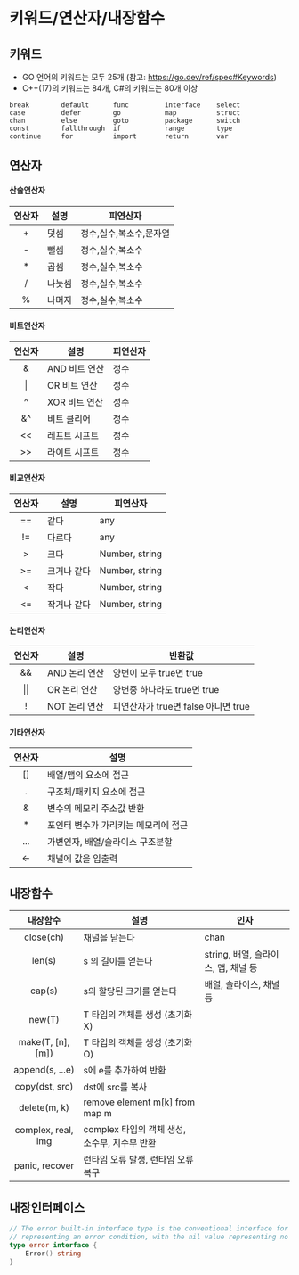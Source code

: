 # 키워드/연산자/내장함수
## 키워드
* GO 언어의 키워드는 모두 25개 (참고: https://go.dev/ref/spec#Keywords)  
* C++(17)의 키워드는 84개, C#의 키워드는 80개 이상

```
break        default      func         interface    select
case         defer        go           map          struct
chan         else         goto         package      switch
const        fallthrough  if           range        type
continue     for          import       return       var
```

## 연산자

#### 산술연산자
| 연산자 | 설명 | 피연산자 |
| :---: | --- | --- |
| + | 덧셈 | 정수,실수,복소수,문자열 |
| - | 뺄셈 | 정수,실수,복소수 |
| * | 곱셈 | 정수,실수,복소수 |
| / | 나눗셈 | 정수,실수,복소수 |
| % | 나머지 | 정수,실수,복소수 |

#### 비트연산자
| 연산자 | 설명 | 피연산자 |
| :---: | --- | --- |
| & | AND 비트 연산 | 정수 |
| &#124; | OR 비트 연산 | 정수 |
| ^ | XOR 비트 연산 | 정수 |
| &^ | 비트 클리어 | 정수 |
| << | 레프트 시프트 | 정수 |
| >> | 라이트 시프트 | 정수 |

#### 비교연산자
| 연산자 | 설명 | 피연산자 |
| :---: | --- | --- |
| == | 같다 | any |
| != | 다르다 | any |
| > | 크다 | Number, string |
| >= | 크거나 같다 | Number, string |
| < | 작다 | Number, string |
| <= | 작거나 같다 | Number, string |

#### 논리연산자
| 연산자 | 설명 | 반환값 |
| :---: | --- | --- |
| && | AND 논리 연산 | 양변이 모두 true면 true |
| &#124;&#124; | OR 논리 연산 | 양변중 하나라도 true면 true |
| ! | NOT 논리 연산 | 피연산자가 true면 false 아니면 true |

#### 기타연산자
| 연산자 | 설명 | 
| :---: | --- |
| [] | 배열/맵의 요소에 접근 |
| . | 구조체/패키지 요소에 접근 |
| & | 변수의 메모리 주소값 반환 |
| * | 포인터 변수가 가리키는 메모리에 접근 |
| ... | 가변인자, 배열/슬라이스 구조분할 |
| <- | 채널에 값을 입출력 |


## 내장함수

| 내장함수 | 설명 | 인자
| :---: | --- | --- |
| close(ch) | 채널을 닫는다 | chan |
| len(s) | s 의 길이를 얻는다 | string, 배열, 슬라이스, 맵, 채널 등 |
| cap(s) | s의 할당된 크기를 얻는다 | 배열, 슬라이스, 채널 등 |
| new(T) | T 타입의 객체를 생성 (초기화 X) | |
| make(T, [n], [m]) | T 타입의 객체를 생성 (초기화 O) | |
| append(s, ...e) | s에 e를 추가하여 반환 ||
| copy(dst, src) | dst에 src를 복사 ||
| delete(m, k) | remove element m[k] from map m ||
| complex, real, img | complex 타입의 객체 생성, 소수부, 지수부 반환 ||
| panic, recover | 런타임 오류 발생, 런타임 오류 복구 ||


## 내장인터페이스

```go
// The error built-in interface type is the conventional interface for
// representing an error condition, with the nil value representing no error.
type error interface {
	Error() string
}
```
